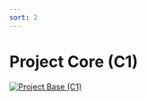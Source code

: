 ```yaml
---
sort: 2
---
```

# Project Core (C1)
 
[![Project Base (C1)](https://user-images.githubusercontent.com/36441664/167768187-9ace87a3-a7c1-45f2-b5c3-836cfd4dcf06.png)](https://chetabahana.github.io/)

